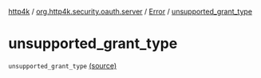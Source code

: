 [http4k](../../index.md) / [org.http4k.security.oauth.server](../index.md) / [Error](index.md) / [unsupported_grant_type](./unsupported_grant_type.md)

# unsupported_grant_type

`unsupported_grant_type` [(source)](https://github.com/http4k/http4k/blob/master/http4k-security-oauth/src/main/kotlin/org/http4k/security/oauth/server/GenerateAccessToken.kt#L91)
